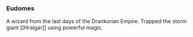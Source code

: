 ### Eudomes

A wizard from the last days of the Drankorian Empire. Trapped the storm giant [[Hralgar]] using powerful magic. 